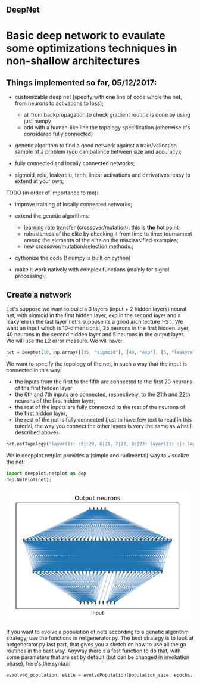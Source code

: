 ## DeepNet
# Basic deep network to evaulate some optimizations techniques in non-shallow architectures

## Things implemented so far, 05/12/2017: ##

- customizable deep net (specify with **one** line of code whole the net, from neurons to activations to loss);
  - all from backpropagation to check gradient routine is done by using just numpy
  - add with a human-like line the topology specification (otherwise it's considered fully connected)

- genetic algorithm to find a good network against a train/validation sample of a problem (you can balance between size and accuracy);

- fully connected and locally connected networks;

- sigmoid, relu, leakyrelu, tanh, linear activations and derivatives: easy to extend at your own;


TODO (in order of importance to me):

- improve training of locally connected networks;

- extend the genetic algorithms:
  - learning rate transfer (crossover/mutation): this is **the** hot point;
  - robusteness of the elite by checking it from time to time: tournament among the elements of the elite on the misclassified examples;
  - new crossover/mutation/selection methods.;
 
- cythonize the code (! numpy is built on cython)

- make it work natively with complex functions (mainly for signal processing);

## Create a network ##
Let's suppose we want to build a 3 layers (input + 2 hidden layers) neural net, with sigmoid in the first hidden layer,
exp in the second layer and a leakyrelu in the last layer (let's suppose its a good architecture :-S ). We want an input which is 
10-dimensional, 35 neurons in the first hidden layer, 40 neurons in the second hidden layer and 5 neurons in the output layer.
We will use the L2 error measure.
We will have:
```python
net = DeepNet(10, np.array([[35, "sigmoid"], [40, "exp"], [5, "leakyrelu"]]), "L2");
```

We want to specify the topology of the net, in such a way that the input is connected in this way:
- the inputs from the first to the fifth are connected to the first 20 neurons of the first hidden layer
- the 6th and 7th inputs are connected, respectively, to the 21th and 22th neurons of the first hidden layer; 
- the rest of the inputs are fully connected to the rest of the neurons of the first hidden layer;
- the rest of the net is fully connected (just to have few text to read in this tutorial, the way you connect the other layers is very the same as what I described above).
```python
net.netTopology('layer(1): :5|:20, 6|21, 7|22, 8:|23: layer(2): :|: layer(3): :|:'); 
```

While deepplot.netplot provides a (simple and rudimental) way to visualize the net:
```python
import deepplot.netplot as dep
dep.NetPlot(net);
```
![GitHub Logo](/deepplot/images/plot_example.png)

If you want to evolve a population of nets according to a genetic algorithm strategy, use the functions in netgenerator.py.
The best strategy is to look at netgenerator.py last part, that gives you a sketch on how to use all the ga routines in the best way. Anyway there's a fast function to do that, with some parameters that are set by default (but can be changed in invokation phase), here's the syntax:
```python
eveolved_population, elite = evolvePopulation(population_size, epochs, input_size, output_size, selection_type, crossover_type, mutation_type, fully_connected=False, connection_percentage=.5, elite_size=3, crossover_probability=.8, mutation_probability=.05);
```
